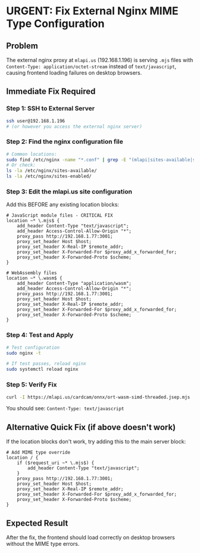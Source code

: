 # URGENT: Fix External Nginx MIME Type Configuration

## Problem
The external nginx proxy at `mlapi.us` (192.168.1.196) is serving `.mjs` files with `Content-Type: application/octet-stream` instead of `text/javascript`, causing frontend loading failures on desktop browsers.

## Immediate Fix Required

### Step 1: SSH to External Server
```bash
ssh user@192.168.1.196
# (or however you access the external nginx server)
```

### Step 2: Find the nginx configuration file
```bash
# Common locations:
sudo find /etc/nginx -name "*.conf" | grep -E "(mlapi|sites-available|sites-enabled)"
# Or check:
ls -la /etc/nginx/sites-available/
ls -la /etc/nginx/sites-enabled/
```

### Step 3: Edit the mlapi.us site configuration
Add this BEFORE any existing location blocks:

```nginx
# JavaScript module files - CRITICAL FIX
location ~* \.mjs$ {
    add_header Content-Type "text/javascript";
    add_header Access-Control-Allow-Origin "*";
    proxy_pass http://192.168.1.77:3001;
    proxy_set_header Host $host;
    proxy_set_header X-Real-IP $remote_addr;
    proxy_set_header X-Forwarded-For $proxy_add_x_forwarded_for;
    proxy_set_header X-Forwarded-Proto $scheme;
}

# WebAssembly files
location ~* \.wasm$ {
    add_header Content-Type "application/wasm";
    add_header Access-Control-Allow-Origin "*";
    proxy_pass http://192.168.1.77:3001;
    proxy_set_header Host $host;
    proxy_set_header X-Real-IP $remote_addr;
    proxy_set_header X-Forwarded-For $proxy_add_x_forwarded_for;
    proxy_set_header X-Forwarded-Proto $scheme;
}
```

### Step 4: Test and Apply
```bash
# Test configuration
sudo nginx -t

# If test passes, reload nginx
sudo systemctl reload nginx
```

### Step 5: Verify Fix
```bash
curl -I https://mlapi.us/cardcam/onnx/ort-wasm-simd-threaded.jsep.mjs
```

You should see: `Content-Type: text/javascript`

## Alternative Quick Fix (if above doesn't work)

If the location blocks don't work, try adding this to the main server block:

```nginx
# Add MIME type override
location / {
    if ($request_uri ~* \.mjs$) {
        add_header Content-Type "text/javascript";
    }
    proxy_pass http://192.168.1.77:3001;
    proxy_set_header Host $host;
    proxy_set_header X-Real-IP $remote_addr;
    proxy_set_header X-Forwarded-For $proxy_add_x_forwarded_for;
    proxy_set_header X-Forwarded-Proto $scheme;
}
```

## Expected Result
After the fix, the frontend should load correctly on desktop browsers without the MIME type errors.

